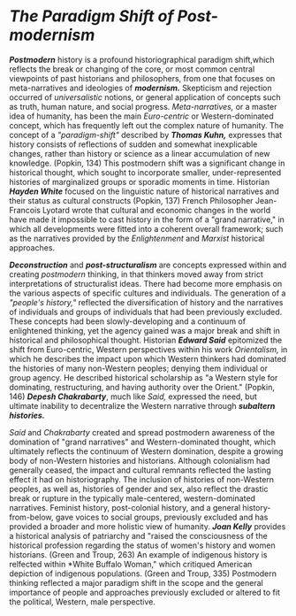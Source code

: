 # **_The Paradigm Shift of Post-modernism_**

**_Postmodern_** history is a profound historiographical paradigm shift,which reflects the break or changing of the core, or most common central viewpoints of past historians and philosophers, from one that focuses on meta-narratives and ideologies of **_modernism._** Skepticism and rejection occurred of *universalistic* notions, or general application of concepts such as truth, human nature, and social progress. *Meta-narratives,* or a master idea of humanity, has been the main *Euro-centric* or Western-dominated concept, which has frequently left out the complex nature of humanity. The concept of a *"paradigm-shift"* described by **_Thomas Kuhn,_** expresses that history consists of reflections of sudden and somewhat inexplicable changes, rather than history or science as a linear accumulation of new knowledge. (Popkin, 134) This postmodern shift was a significant change in historical thought, which sought to incorporate smaller, under-represented histories of marginalized groups or sporadic moments in time. Historian **_Hayden White_** focused on the linguistic nature of historical narratives and their status as cultural constructs (Popkin, 137) French Philosopher Jean-Francois Lyotard wrote that cultural and economic changes in the world have made it impossible to cast history in the form of a "grand narrative," in which all developments were fitted into a coherent overall framework; such as the narratives provided by the *Enlightenment* and *Marxist* historical approaches.

**_Deconstruction_** and **_post-structuralism_** are concepts expressed within and creating *postmodern* thinking, in that thinkers moved away from strict interpretations of structuralist ideas. There had become more emphasis on the various aspects of specific cultures and individuals. The generation of a *"people's history,"* reflected the diversification of history and the narratives of individuals and groups of individuals that had been previously excluded. These concepts had been slowly-developing and a continuum of enlightened thinking, yet the agency gained was a major break and shift in historical and philosophical thought. Historian **_Edward Said_** epitomized the shift from Euro-centric, Western perspectives within his work _Orientalism,_ in which he describes the impact upon which Western thinkers had dominated the histories of many non-Western peoples; denying them individual or group agency. He described historical scholarship as "a Western style for dominating, restructuring, and having authority over the Orient." (Popkin, 146) **_Depesh Chakrabarty_**, much like *Said,* expressed the need, but ultimate inability to decentralize the Western narrative through **_subaltern histories._**

*Said* and *Chakrabarty* created and spread postmodern awareness of the domination of "grand narratives" and Western-dominated thought, which ultimately reflects the continuum of Western domination, despite a growing body of non-Western histories and historians. Although colonialism had generally ceased, the impact and cultural remnants reflected the lasting effect it had on historiography. The inclusion of histories of non-Western peoples, as well as, histories of gender and sex, also reflect the drastic break or rupture in the typically male-centered, western-dominated narratives. Feminist history, post-colonial history, and a general history-from-below, gave voices to social groups, previously excluded and has provided a broader and more holistic view of humanity. **_Joan Kelly_** provides a historical analysis of patriarchy and "raised the consciousness of the historical profession regarding the status of women's history and women historians. (Green and Troup, 263) An example of indigenous history is relfected within *White Buffalo Woman," which critiqued American depiction of indigenous populations. (Green and Troup, 335) Postmodern thinking reflected a major paradigm shift in the scope and the general importance of people and approaches previously excluded or altered to fit the political, Western, male perspective.
